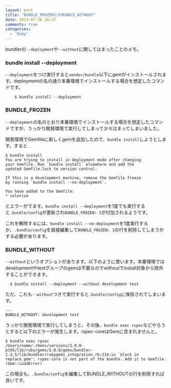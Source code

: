 ```yaml
---
layout: post
title: "BUNDLE_FROZENとかBUNDLE_WITHOUT"
date: 2013-07-26 16:37
comments: true
categories: 
  - 'Ruby'
---
```


bundlerの`--deployment`や`--without`に関してはまったことのメモ。

<!--more-->

### bundle install --deployment 
`--deployment`をつけ実行すると`vendor/bundle`以下にgemがインストールされます。deploymentの名の通り本番環境でインストールする場合を想定したコマンドです。

```
    $ bundle install --deployment
```

### BUNDLE_FROZEN

`--deployment`の名のとおり本番環境でインストールする場合を想定したコマンドですが、うっかり開発環境で実行してしまって少々はまってしまいました。

開発環境でGemfileに新しくgemを追加したので、`bundle install`しようとします。すると

```
$ bundle install
You are trying to install in deployment mode after changing
your Gemfile. Run `bundle install` elsewhere and add the
updated Gemfile.lock to version control.

If this is a development machine, remove the Gemfile freeze
by running `bundle install --no-deployment`.

You have added to the Gemfile:
* colorize
```

とエラーがでます。`bundle install --deployment`を1度でも実行すると`.bundle/config`が更新され`BUNDLE_FROZEN: 1`が付加されるようです。


これを解除するには、`bundle install --no-deployment`を1度実行するか、`.bundle/config`を直接編集して`BUNDLE_FROZEN: 1`の行を削除してしまうかする必要があります。


### BUNDLE_WITHOUT

`--without`というオプションがあります。以下のように使います。本番環境ではdevelopmentやtestグループのgemは不要なのでwithoutでinstall対象から除外することができます。

```
  $ bundle install --deployment --without development test
```

ただ、これも`--without`つきで実行すると`.bundle/config`に保存されてしまいます。

```
---
BUNDLE_WITHOUT: development test
```

うっかり開発環境で実行してしまうと、その後、`bundle exec rspec`などやろうとすると以下のエラーが発生します。rspec-coreはGemに含まれませんと。

```
$ bundle exec rpsec
/Users/name/.rbenv/versions/2.0.0-p195/lib/ruby/gems/2.0.0/gems/bundler-1.3.5/lib/bundler/rubygems_integration.rb:214:in `block in replace_gem': rspec-core is not part of the bundle. Add it to Gemfile. (Gem::LoadError)
```

この場合も、`.bundle/config`を編集してBUNDLE_WITHOUTの行を削除すれば良いです。


